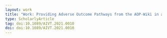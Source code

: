 ```yaml
---
layout: work
title: "Work: Providing Adverse Outcome Pathways from the AOP-Wiki in a Semantic Web Format to Increase Usability and Accessibility of the Content"
type: ScholarlyArticle
tag: doi:10.1089/AIVT.2021.0010
doi: doi:10.1089/AIVT.2021.0010
---
```

